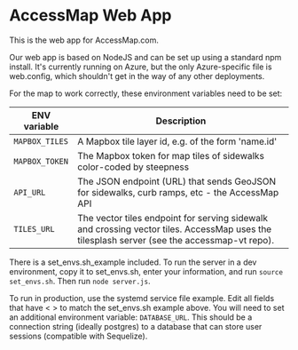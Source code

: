AccessMap Web App
=================

This is the web app for AccessMap.com.

Our web app is based on NodeJS and can be set up using a standard npm install. It's currently running on Azure, but the only Azure-specific file is web.config, which shouldn't get in the way of any other deployments.

For the map to work correctly, these environment variables need to be set:

| ENV variable | Description |
| --- | --- |
| `MAPBOX_TILES` | A Mapbox tile layer id, e.g. of the form 'name.id' |
| `MAPBOX_TOKEN` | The Mapbox token for map tiles of sidewalks color-coded by steepness |
| `API_URL` | The JSON endpoint (URL) that sends GeoJSON for sidewalks, curb ramps, etc - the AccessMap API |
| `TILES_URL` | The vector tiles endpoint for serving sidewalk and crossing vector tiles. AccessMap uses the tilesplash server (see the accessmap-vt repo).

There is a set_envs.sh_example included. To run the server in a dev environment, copy it to set_envs.sh, enter your information, and run `source set_envs.sh`. Then run `node server.js`.

To run in production, use the systemd service file example. Edit all fields
that have &lt; &gt; to match the set_envs.sh example above. You will need to
set an additional environment variable: `DATABASE_URL`. This should be a
connection string (ideally postgres) to a database that can store user sessions
(compatible with Sequelize).
